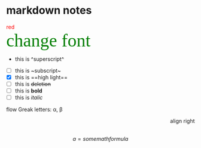 # markdown notes
<font color=red> red</font><br>
<font face=Times color=green size=10> change font </font><br>
- this is ^superscript^
- [ ] this is ~subscript~
- [x] this is ==high light==
- [ ] this is ~~deletion~~
- [ ] this is **bold**
- [ ] this is *italic*

flow
Greak letters: &alpha;, &beta;

<div align=right> align right <div><br>
<img> 

$$a= some math formula$$